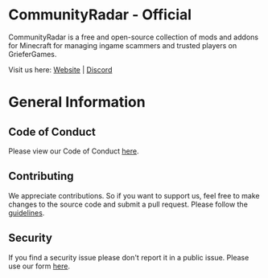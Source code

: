 # CommunityRadar - Official

CommunityRadar is a free and open-source collection of mods and addons for Minecraft for managing ingame scammers and trusted players on GrieferGames.

Visit us here: [Website](https://community-radar.de/) | [Discord](https://discord.community-radar.de/)

# General Information
## Code of Conduct
Please view our Code of Conduct [here](https://github.com/CommunityRadarGG/.github/blob/main/CODE_OF_CONDUCT.md).

## Contributing
We appreciate contributions. So if you want to support us,
feel free to make changes to the source code and submit a pull request.
Please follow the [guidelines](https://github.com/CommunityRadarGG/.github/blob/main/CONTRIBUTING.md).

## Security
If you find a security issue please don't report it in a public issue.
Please use our form [here](https://github.com/CommunityRadarGG/.github/blob/main/SECURITY.md).
